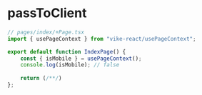 
<style>
[data-slidev-no="19"] {
    .slidev-layout .slidev-code-wrapper {
        max-width: 100%;
    }
}
</style>

# passToClient

```ts {*|7-14}{startLine: 4, lines: true}
// pages/index/+Page.tsx
import { usePageContext } from "vike-react/usePageContext";

export default function IndexPage() {
    const { isMobile } = usePageContext();
    console.log(isMobile); // false
    
    return (/**/)
};
```

<Counter/>